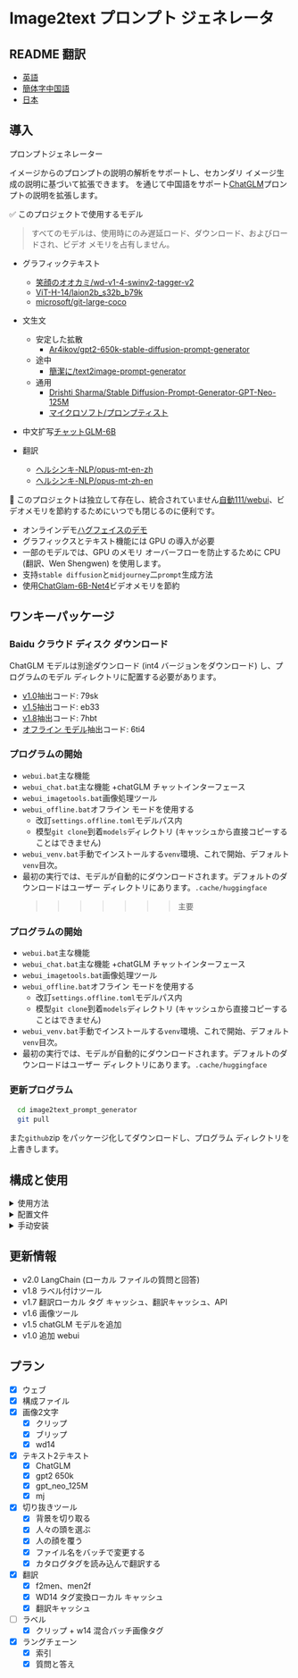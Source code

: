 # Image2text プロンプト ジェネレータ

## README 翻訳

-   [英語](README.en.md)
-   [簡体字中国語](README.md)
-   [日本](README.ja.md)

## 導入

プロンプトジェネレーター

イメージからのプロンプトの説明の解析をサポートし、セカンダリ イメージ生成の説明に基づいて拡張できます。
を通じて中国語をサポート[ChatGLM](https://github.com/THUDM/ChatGLM-6B)プロンプトの説明を拡張します。

✅ このプロジェクトで使用するモデル

> すべてのモデルは、使用時にのみ遅延ロード、ダウンロード、およびロードされ、ビデオ メモリを占有しません。

-   グラフィックテキスト
    -   [笑顔のオオカミ/wd-v1-4-swinv2-tagger-v2](https://huggingface.co/SmilingWolf/wd-v1-4-swinv2-tagger-v2)
    -   [ViT-H-14/laion2b_s32b_b79k](https://huggingface.co/ViT-H-14/laion2b_s32b_b79k)
    -   [microsoft/git-large-coco](https://huggingface.co/microsoft/git-large-coco)

-   文生文
    -   安定した拡散
        -   [Ar4ikov/gpt2-650k-stable-diffusion-prompt-generator](https://huggingface.co/Ar4ikov/gpt2-650k-stable-diffusion-prompt-generator)
    -   途中
        -   [簡潔に/text2image-prompt-generator](https://huggingface.co/succinctly/text2image-prompt-generator)
    -   通用
        -   [Drishti Sharma/Stable Diffusion-Prompt-Generator-GPT-Neo-125M](https://huggingface.co/DrishtiSharma/StableDiffusion-Prompt-Generator-GPT-Neo-125M)
        -   [マイクロソフト/プロンプティスト](https://huggingface.co/microsoft/Promptist)

-   中文扩写[チャットGLM-6B](https://github.com/THUDM/ChatGLM-6B)

-   翻訳
    -   [ヘルシンキ-NLP/opus-mt-en-zh](https://huggingface.co/Helsinki-NLP/opus-mt-en-zh)
    -   [ヘルシンキ-NLP/opus-mt-zh-en](https://huggingface.co/Helsinki-NLP/opus-mt-zh-en)

🚩 このプロジェクトは独立して存在し、統合されていません[自動111/webui](https://github.com/AUTOMATIC1111/stable-diffusion-webui)、ビデオメモリを節約するためにいつでも閉じるのに便利です。

-   オンラインデモ[ハグフェイスのデモ](https://huggingface.co/spaces/hahahafofo/image2text_prompt_generator)
-   グラフィックスとテキスト機能には GPU の導入が必要
-   一部のモデルでは、GPU のメモリ オーバーフローを防止するために CPU (翻訳、Wen Shengwen) を使用します。
-   支持`stable diffusion`と`midjourney`二`prompt`生成方法
-   使用[ChatGlam-6B-Net4](https://huggingface.co/THUDM/chatglm-6b-int4)ビデオメモリを節約

## ワンキーパッケージ

### Baidu クラウド ディスク ダウンロード

ChatGLM モデルは別途ダウンロード (int4 バージョンをダウンロード) し、プログラムのモデル ディレクトリに配置する必要があります。

-   [v1.0](https://pan.baidu.com/s/1pKtpPmiuliX7rf0z-5HY_w?pwd=79sk)抽出コード: 79sk
-   [v1.5](https://pan.baidu.com/s/1vMzDGbtTO0-CD7wk-4GrcQ?pwd=eb33)抽出コード: eb33
-   [v1.8](https://pan.baidu.com/s/1bup8Oa56e_S4andbU8wk0g?pwd=7hbt)抽出コード: 7hbt
-   [オフライン モデル](https://pan.baidu.com/s/1_Hs-MRjSxg0gaIRDaUTD8Q?pwd=6ti4)抽出コード: 6ti4

### プログラムの開始

-   `webui.bat`主な機能
-   `webui_chat.bat`主な機能 +chatGLM チャットインターフェース
-   `webui_imagetools.bat`画像処理ツール
-   `webui_offline.bat`オフライン モードを使用する
    -   改訂`settings.offline.toml`モデルパス内
    -   模型`git clone`到着`models`ディレクトリ (キャッシュから直接コピーすることはできません)
-   `webui_venv.bat`手動でインストールする`venv`環境、これで開始、デフォルト`venv`目次。
-   最初の実行では、モデルが自動的にダウンロードされます。デフォルトのダウンロードはユーザー ディレクトリにあります。`.cache/huggingface`
    > > > > > > > 主要

### プログラムの開始

-   `webui.bat`主な機能
-   `webui_chat.bat`主な機能 +chatGLM チャットインターフェース
-   `webui_imagetools.bat`画像処理ツール
-   `webui_offline.bat`オフライン モードを使用する
    -   改訂`settings.offline.toml`モデルパス内
    -   模型`git clone`到着`models`ディレクトリ (キャッシュから直接コピーすることはできません)
-   `webui_venv.bat`手動でインストールする`venv`環境、これで開始、デフォルト`venv`目次。
-   最初の実行では、モデルが自動的にダウンロードされます。デフォルトのダウンロードはユーザー ディレクトリにあります。`.cache/huggingface`

### 更新プログラム

```bash
  cd image2text_prompt_generator
  git pull
```

また`github`zip をパッケージ化してダウンロードし、プログラム ディレクトリを上書きします。

## 構成と使用

<details>
<summary>使用方法</summary>

### 迅速な最適化モデル

-   `mircosoft`簡単な説明を生成します (`stable diffusion`）
-   `mj`ランダムな説明を生成します (`midjourney`）
-   `gpt2 650k`と`gpt_neo_125M`より複雑な説明を生成する

![img.png](./img/param.png)

### 文生文

-   中国語から英語への翻訳
-   中国パス[ChatGlam-6B-Net4](https://huggingface.co/THUDM/chatglm-6b-int4)複雑な記述に拡張
-   英語に翻訳する
-   プロンプトによるモデル生成の最適化

![img.png](./img/text2text.png)

### グラフィックテキスト

-   クリップは、複数の人、複雑なシーン、高いビデオ メモリ使用量 (>8G) に使用されます。
-   文字とシーンの単純なブリップ
-   フィギュア用のwd14
-   プロンプト生成により、ブリップまたはクリップ + wd14 が自動的にマージされます

![img.png](./img/image2text.png)

## 画像処理ツール

-   バッチ バックルの背景
-   顔のり（服のリファイン用）
-   シートベルトを締める
-   一括リネーム（通常）
-   タグ付け (クリップ + W14 タグ付けと翻訳)

![img.png](./img/imagetools.png)![img.png](./img/imagetools.tags.png)

## chatglm 生成

### ハードウェア要件

| **量子化レベル**   | **最小 GPU メモリ**（推理） | **最小 GPU メモリ**（効率的なパラメータ微調整） |
| ------------ | ------------------ | ---------------------------- |
| FP16 (量子化なし) | 13GB               | 14GB                         |
| INT8         | 8GB                | 9GB                          |
| INT4         | 6GB                | 7GB                          |

![img.png](./img/chatglm.png)

## ブラウザプラグイン

から`chatGPTBox`プロジェクト、いくつかのプロンプト ワードを変更します

-   使用`api.bat`起動

-   配置`chatGPTBox`カスタムモデルのプラグイン`http://localhost:8000/chat/completions`

-   存在[リリース](https://github.com/zhongpei/image2text_prompt_generator/releases)中にプラグインをダウンロード

-   [変更されたプラグイン](https://github.com/zhongpei/chatGPTBox)

### ブラウザ読み込みプラグイン

![img.png](./img/chrome_ex.png)

## 限界

-   サポートしません`cuda`、クリップの使用はお勧めしません
-   ビデオ メモリ &lt;6G、ChatGLM の使用は推奨されません

</details>

<details>
<summary>配置文件</summary>

### 構成ファイル

`settings.toml`

```toml
[server]
port = 7869 # 端口
host = '127.0.0.1' # 局域网访问需要改成 "0.0.0.0"
enable_queue = true # chat功能需要开启，如错误，需要关闭代理
queue_size = 10
show_api = false
debug = true

[chatglm]
model = "THUDM/chatglm-6b-int4" # THUDM/chatglm-6b-int4 THUDM/chatglm-6b-int8 THUDM/chatglm-6b

# 本地模型
# model = "./models/chatglm-6b-int8" 

device = "cuda" # cpu mps cuda
enable_chat = false # 是否启用聊天功能
local_files_only = false # 是否只使用本地模型
```

## オフライン モデル

を参照してください。[ChatGLM はモデルをローカルに読み込みます](https://github.com/THUDM/ChatGLM-6B#从本地加载模型)模型`git clone`到着`models`ディレクトリ（直接ではありません`cache`コピー)、次に変更します`settings-offline.toml`モデルパス内

-   Windows パスは絶対パスを使用するのが最適です。中国語を含めないでください。
-   linux/mac パスは相対パスを使用できます
-   モデル ディレクトリ構造リファレンス

![img.png](./img/setting.offline.png)

`settings-offline.toml`

```toml
[generator]
enable = true # 是否启用generator功能
device = "cuda" # cpu mps cuda
fix_sd_prompt = true # 是否修复sd prompt
# models
microsoft_model = "./Promptist"
gpt2_650k_model = "./gpt2-650k-stable-diffusion-prompt-generator"
gpt_neo_125m_model = "./StableDiffusion-Prompt-Generator-GPT-Neo-125M"
mj_model = "./text2image-prompt-generator"
local_files_only = true # 是否只使用本地模型


[translate]
enable = true # 是否启用翻译功能
device = "cuda" # cpu mps cuda
local_files_only = true # 是否只使用本地模型
zh2en_model = "./models/opus-mt-zh-en"
en2zh_model = "./models/opus-mt-en-zh"

cache_dir = "./data/translate_cache" # 翻译缓存目录

[chatglm]
# 本地模型 https://github.com/THUDM/ChatGLM-6B#从本地加载模型
model = ".\\models\\chatglm-6b-int4" # ./chatglm-6b-int4 ./chatglm-6b-int8 ./chatglm-6b
## windows 绝对路径配置方法
# model = "E:\\zhangsan\\models\\chatglm-6b-int4" 
device = "cuda" # cpu mps cuda
enable_chat = true # 是否启用聊天功能
local_files_only = true # 是否只使用本地模型


```

## hg cache 配置

Cドライブがいっぱいになるのを防ぐために、それを構成することができます`cache`ディレクトリを別のディスクに

![img.png](./img/hg_cache.png)

</details>

<details>
<summary>手动安装</summary>

## 手動インストール

まず、コンピュータに`Python3.10`.インストールしていない場合
Python、公式サイト ([https://www.python.org/downloads/) から最新バージョンをダウンロードしてインストールします。](https://www.python.org/downloads/）下载并安装最新版本的)`Python3.10`.
次に、ツールのインストール パッケージをダウンロードして解凍します。
コマンド ライン ウィンドウを開き (Windows ユーザーは Win + R キーを押して、実行ボックスに「cmd」と入力し、Enter キーを押してコマンド ライン ウィンドウを開きます)、ツールのインストール パッケージが配置されているディレクトリを入力します。
コマンド ライン ウィンドウに次のコマンドを入力して、必要な依存関係をインストールします。

```bash
git clone https://github.com/zhongpei/image2text_prompt_generator
cd image2text_prompt_generator

# 建立虚拟环境
python -m "venv" venv
# 激活环境 linux & mac 
./venv/bin/activate
# 激活环境 windows
.\venv\Scripts\activate


# gpu 加速
pip install torch==2.0.0+cu118 torchvision==0.15.1+cu118 --extra-index-url https://download.pytorch.org/whl/cu118

pip install --upgrade -r requirements.txt
  
```

これにより、必要な Python 依存関係が自動的にインストールされます。
インストールしたら、次のコマンドを実行してツールを起動できます。

```bash
# 激活环境 linux & mac
source ./venv/bin/activate
# 激活环境 windows
.\venv\Scripts\activate

# 运行程序
python app.py
    
```

これにより、ツールが起動し、ブラウザでツールのホームページが開きます。ブラウザが自動的に開かない場合は、次の URL を手動で入力してください: http&#x3A;//localhost:7869/
ツールが正常にインストールされ、開始されました。ツールのドキュメントに従って、ツールを使用して画像データを処理することができます。

</details>

## 更新情報

-   v2.0 LangChain (ローカル ファイルの質問と回答)
-   v1.8 ラベル付けツール
-   v1.7 翻訳ローカル タグ キャッシュ、翻訳キャッシュ、API
-   v1.6 画像ツール
-   v1.5 chatGLM モデルを追加
-   v1.0 追加 webui

## プラン

-   [x] ウェブ
-   [x] 構成ファイル
-   [x] 画像2文字
    -   [x] クリップ
    -   [x] ブリップ
    -   [x] wd14
-   [x] テキスト2テキスト
    -   [x] ChatGLM
    -   [x] gpt2 650k
    -   [x] gpt_neo_125M
    -   [x] mj
-   [x] 切り抜きツール
    -   [x] 背景を切り取る
    -   [x] 人々の頭を選ぶ
    -   [x] 人の顔を覆う
    -   [x] ファイル名をバッチで変更する
    -   [x] カタログタグを読み込んで翻訳する
-   [x] 翻訳
    -   [x] f2men、men2f
    -   [x] WD14 タグ変換ローカル キャッシュ
    -   [x] 翻訳キャッシュ
-   [ ] ラベル
    -   [x] クリップ + w14 混合バッチ画像タグ
-   [x] ラングチェーン
    -   [x] 索引
    -   [x] 質問と答え
